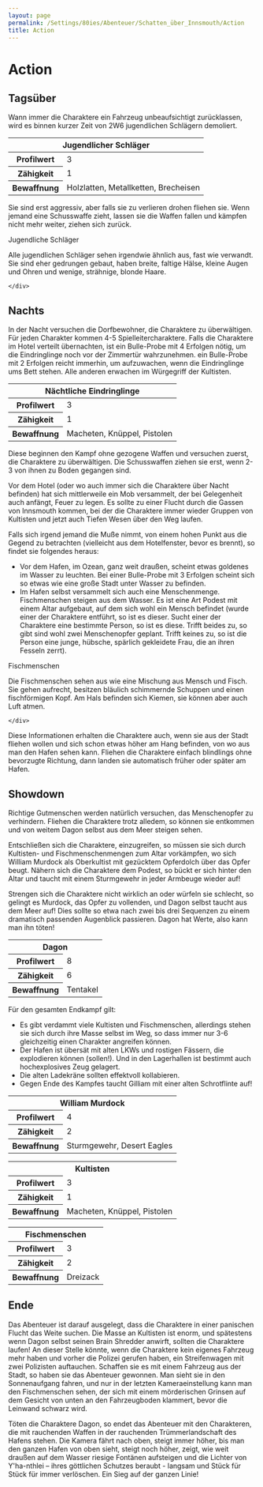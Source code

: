 ```yaml
---
layout: page
permalink: /Settings/80ies/Abenteuer/Schatten_über_Innsmouth/Action
title: Action
---
```


# Action

## Tagsüber

Wann immer die Charaktere ein Fahrzeug unbeaufsichtigt zurücklassen, wird es binnen kurzer Zeit von 2W6 jugendlichen Schlägern demoliert.

<table>
<thead>
<tr><th colspan="2">Jugendlicher Schläger</th></tr>
</thead>
<tbody>
<tr><th>Profilwert</th><td>3</td></tr>
<tr><th>Zähigkeit</th><td>1</td></tr>
<tr><th>Bewaffnung</th><td>Holzlatten, Metallketten, Brecheisen</td></tr>
</tbody>
</table>

Sie sind erst aggressiv, aber falls sie zu verlieren drohen fliehen sie. Wenn jemand eine Schusswaffe zieht, lassen sie die Waffen fallen und kämpfen nicht mehr weiter, ziehen sich zurück.

<div class="card mb-3">
    <div class="card-header bg-green text-light">Jugendliche Schläger</div>
    <div class="card-body">
        
Alle jugendlichen Schläger sehen irgendwie ähnlich aus, fast wie verwandt. Sie sind eher gedrungen gebaut, haben breite, faltige Hälse, kleine Augen und Ohren und wenige, strähnige, blonde Haare.

    </div>
</div>

## Nachts

In der Nacht versuchen die Dorfbewohner, die Charaktere zu überwältigen. Für jeden Charakter kommen 4-5 Spielleitercharaktere. Falls die Charaktere im Hotel verteilt übernachten, ist ein Bulle-Probe mit 4 Erfolgen nötig, um die Eindringlinge noch vor der Zimmertür wahrzunehmen. ein Bulle-Probe mit 2 Erfolgen reicht immerhin, um aufzuwachen, wenn die Eindringlinge ums Bett stehen. Alle anderen erwachen im Würgegriff der Kultisten.

<table>
<thead>
<tr><th colspan="2">Nächtliche Eindringlinge</th></tr>
</thead>
<tbody>
<tr><th>Profilwert</th><td>3</td></tr>
<tr><th>Zähigkeit</th><td>1</td></tr>
<tr><th>Bewaffnung</th><td>Macheten, Knüppel, Pistolen</td></tr>
</tbody>
</table>
Diese beginnen den Kampf ohne gezogene Waffen und versuchen zuerst, die Charaktere zu überwältigen. Die Schusswaffen ziehen sie erst, wenn 2-3 von ihnen zu Boden gegangen sind.

Vor dem Hotel (oder wo auch immer sich die Charaktere über Nacht befinden) hat sich mittlerweile ein Mob versammelt, der bei Gelegenheit auch anfängt, Feuer zu legen. Es sollte zu einer Flucht durch die Gassen von Innsmouth kommen, bei der die Charaktere immer wieder Gruppen von Kultisten und jetzt auch Tiefen Wesen über den Weg laufen.

Falls sich irgend jemand die Muße nimmt, von einem hohen Punkt aus die Gegend zu betrachten (vielleicht aus dem Hotelfenster, bevor es brennt), so findet sie folgendes heraus:

- Vor dem Hafen, im Ozean, ganz weit draußen, scheint etwas goldenes im Wasser zu leuchten. Bei einer Bulle-Probe mit 3 Erfolgen scheint sich so etwas wie eine große Stadt unter Wasser zu befinden.
- Im Hafen selbst versammelt sich auch eine Menschenmenge. Fischmenschen steigen aus dem Wasser. Es ist eine Art Podest mit einem Altar aufgebaut, auf dem sich wohl ein Mensch befindet (wurde einer der Charaktere entführt, so ist es dieser. Sucht einer der Charaktere eine bestimmte Person, so ist es diese. Trifft beides zu, so gibt sind wohl zwei Menschenopfer geplant. Trifft keines zu, so ist die Person eine junge, hübsche, spärlich gekleidete Frau, die an ihren Fesseln zerrt).

<div class="card mb-3">
    <div class="card-header bg-green text-light">Fischmenschen</div>
    <div class="card-body">
        
Die Fischmenschen sehen aus wie eine Mischung aus Mensch und Fisch. Sie gehen aufrecht, besitzen bläulich schimmernde Schuppen und einen fischförmigen Kopf. Am Hals befinden sich Kiemen, sie können aber auch Luft atmen.

    </div>
</div>

Diese Informationen erhalten die Charaktere auch, wenn sie aus der Stadt fliehen wollen und sich schon etwas höher am Hang befinden, von wo aus man den Hafen sehen kann. Fliehen die Charaktere einfach blindlings ohne bevorzugte Richtung, dann landen sie automatisch früher oder später am Hafen.

## Showdown

Richtige Gutmenschen werden natürlich versuchen, das Menschenopfer zu verhindern. Fliehen die Charaktere trotz alledem, so können sie entkommen und von weitem Dagon selbst aus dem Meer steigen sehen.

Entschließen sich die Charaktere, einzugreifen, so müssen sie sich durch Kultisten- und Fischmenschenmengen zum Altar vorkämpfen, wo sich William Murdock als Oberkultist mit gezücktem Opferdolch über das Opfer beugt. Nähern sich die Charaktere dem Podest, so bückt er sich hinter den Altar und taucht mit einem Sturmgewehr in jeder Armbeuge wieder auf!

Strengen sich die Charaktere nicht wirklich an oder würfeln sie schlecht, so gelingt es Murdock, das Opfer zu vollenden, und Dagon selbst taucht aus dem Meer auf! Dies sollte so etwa nach zwei bis drei Sequenzen zu einem dramatisch passenden Augenblick passieren. Dagon hat Werte, also kann man ihn töten!

<table>
<tbody>
<tr><th colspan="2">Dagon</th></tr>
<tr><th>Profilwert</th><td>8</td></tr>
<tr><th>Zähigkeit</th><td>6</td></tr>
<tr><th>Bewaffnung</th><td>Tentakel</td></tr>
</tbody>
</table>
Für den gesamten Endkampf gilt:

- Es gibt verdammt viele Kultisten und Fischmenschen, allerdings stehen sie sich durch ihre Masse selbst im Weg, so dass immer nur 3-6 gleichzeitig einen Charakter angreifen können.
- Der Hafen ist übersät mit alten LKWs und rostigen Fässern, die explodieren können (sollen!). Und in den Lagerhallen ist bestimmt auch hochexplosives Zeug gelagert.
- Die alten Ladekräne sollten effektvoll kollabieren.
- Gegen Ende des Kampfes taucht Gilliam mit einer alten Schrotflinte auf!

<table>
<tbody>
<tr><th colspan="2">William Murdock</th></tr>
<tr><th>Profilwert</th><td>4</td></tr>
<tr><th>Zähigkeit</th><td>2</td></tr>
<tr><th>Bewaffnung</th><td>Sturmgewehr, Desert Eagles</td></tr>
</tbody>
</table>

<table>
<tbody>
<tr><th colspan="2">Kultisten</th></tr>
<tr><th>Profilwert</th><td>3</td></tr>
<tr><th>Zähigkeit</th><td>1</td></tr>
<tr><th>Bewaffnung</th><td>Macheten, Knüppel, Pistolen</td></tr>
</tbody>
</table>

<table>
<tbody>
<tr><th colspan="2">Fischmenschen</th></tr>
<tr><th>Profilwert</th><td>3</td></tr>
<tr><th>Zähigkeit</th><td>2</td></tr>
<tr><th>Bewaffnung</th><td>Dreizack</td></tr>
</tbody>
</table>

## Ende

Das Abenteuer ist darauf ausgelegt, dass die Charaktere in einer panischen Flucht das Weite suchen. Die Masse an Kultisten ist enorm, und spätestens wenn Dagon selbst seinen Brain Shredder anwirft, sollten die Charaktere laufen! An dieser Stelle könnte, wenn die Charaktere kein eigenes Fahrzeug mehr haben und vorher die Polizei gerufen haben, ein Streifenwagen mit zwei Polizisten auftauchen. Schaffen sie es mit einem Fahrzeug aus der Stadt, so haben sie das Abenteuer gewonnen. Man sieht sie in den Sonnenaufgang fahren, und nur in der letzten Kameraeinstellung kann man den Fischmenschen sehen, der sich mit einem mörderischen Grinsen auf dem Gesicht von unten an den Fahrzeugboden klammert, bevor die Leinwand schwarz wird.

Töten die Charaktere Dagon, so endet das Abenteuer mit den Charakteren, die mit rauchenden Waffen in der rauchenden Trümmerlandschaft des Hafens stehen. Die Kamera fährt nach oben, steigt immer höher, bis man den ganzen Hafen von oben sieht, steigt noch höher, zeigt, wie weit draußen auf dem Wasser riesige Fontänen aufsteigen und die Lichter von Y&#39;ha-nthlei &ndash; ihres göttlichen Schutzes beraubt - langsam und Stück für Stück für immer verlöschen. Ein Sieg auf der ganzen Linie!
